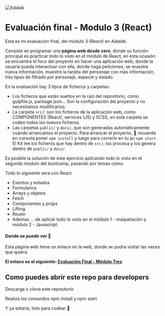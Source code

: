 ![Adalab](https://beta.adalab.es/resources/images/adalab-logo-155x61-bg-white.png)

# Evaluación final - Modulo 3 (React)

Está es mi evaluación final, del módulo 3 (React) en *Adalab*.

Consiste en programar una **página web desde cero**, donde su función principal es prácticar todo lo visto en el módulo de React, en esta ocasión se encuentra el foco del proyecto en hacer una aplicación web, donde la usuaria pueda interactuar con ella, donde haga peticiones, se muestre nueva información, muestre la tarjeta del personaje con más información, tres tipos de filtrado por personaje, especie y estado. 

En la evaluación hay 3 tipos de ficheros y carpetas:

- Los ficheros que están sueltos en la raíz del repositorio, como gulpfile.js, package.json... Son la configuración del proyecto y no necesitamos modificarlos.
- La carpeta `src/`: son los ficheros de la aplicación web, como COMPONENTES (React), services (JS) y SCSS, en esta carpeta se codeo todos los nuevos ficheros.
- Las carpetas `public/` y `docs/`, que son generadas automáticamente cuando arrancamos el proyecto. Para arrancar el proyecto, 🧠 recuerda  en consola poner `npm install` y luego para correrlo en tu pc `npm start`. El Kit lee los ficheros que hay dentro de `src/`, los procesa y los genera dentro de `public/` y `docs/`.

Es posible la solución de este ejercicio aplicando todo lo visto en el segundo módulo del bootcamp, pasando por temas como:  

Todo lo siguiente sera con React
- Eventos y estados
- Formularios 
- Arrays y objetos
- Fetch
- Componentes y props
- Lifting
- Router
- Ademas ... de aplicar todo lo visto en el módulo 1 - maquetación y módulo 2 - Javascript.

#### Donde se puede ver 👀
Esta página web tiene un enlace en la web, donde se podra visitar las veces que quiera.

**El enlace es el siguiente: [Evaluación Final - Módulo Tres](URL "http://beta.adalab.es/modulo-3-evaluacion-final-jnataliaramirez/#/")**


## Como puedes abrir este repo para developers

Descarga o clona este repositorio 

Realiza los comandos npm install y npm start 

Y ya estaria, listo para codear 💪


